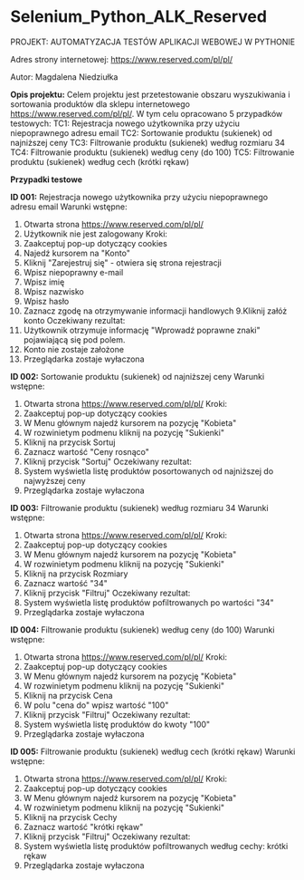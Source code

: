 # Selenium_Python_ALK_Reserved
PROJEKT: AUTOMATYZACJA TESTÓW APLIKACJI WEBOWEJ W PYTHONIE

Adres strony internetowej: https://www.reserved.com/pl/pl/

Autor: Magdalena Niedziułka

**Opis projektu:**
Celem projektu jest przetestowanie obszaru wyszukiwania i sortowania produktów dla sklepu internetowego https://www.reserved.com/pl/pl/. W tym celu opracowano 5 przypadków testowych:
TC1: Rejestracja nowego użytkownika przy użyciu niepoprawnego adresu email
TC2: Sortowanie produktu (sukienek) od najniższej ceny
TC3: Filtrowanie produktu (sukienek) według rozmiaru 34
TC4: Filtrowanie produktu (sukienek) według ceny (do 100)
TC5: Filtrowanie produktu (sukienek) według cech (krótki rękaw)


**Przypadki testowe**

**ID 001:** Rejestracja nowego użytkownika przy użyciu niepoprawnego adresu email
Warunki wstępne:
1. Otwarta strona https://www.reserved.com/pl/pl/
2. Użytkownik nie jest zalogowany
Kroki:
1. Zaakceptuj pop-up dotyczący cookies
2. Najedź kursorem na "Konto" 
3. Kliknij "Zarejestruj się" - otwiera się strona rejestracji
4. Wpisz niepoprawny e-mail
5. Wpisz imię
6. Wpisz nazwisko
7. Wpisz hasło
8. Zaznacz zgodę na otrzymywanie informacji handlowych
9.Kliknij załóż konto
Oczekiwany rezultat:
1. Użytkownik otrzymuje informację "Wprowadź poprawne znaki" pojawiającą się pod polem.
2. Konto nie zostaje założone
3. Przeglądarka zostaje wyłaczona

**ID 002:** Sortowanie produktu (sukienek) od najniższej ceny
Warunki wstępne:
1. Otwarta strona https://www.reserved.com/pl/pl/
Kroki:
1. Zaakceptuj pop-up dotyczący cookies
2. W Menu głównym najedź kursorem na pozycję "Kobieta"
3. W rozwinietym podmenu kliknij na pozycję "Sukienki"
4. Kliknij na przycisk Sortuj
5. Zaznacz wartość "Ceny rosnąco"
6. Kliknij przycisk "Sortuj"
Oczekiwany rezultat:
1. System wyświetla listę produktów posortowanych od najniższej do najwyższej ceny
2. Przeglądarka zostaje wyłaczona

**ID 003:** Filtrowanie produktu (sukienek) według rozmiaru 34
Warunki wstępne:
1. Otwarta strona https://www.reserved.com/pl/pl/
Kroki:
1. Zaakceptuj pop-up dotyczący cookies
2. W Menu głównym najedź kursorem na pozycję "Kobieta"
3. W rozwinietym podmenu kliknij na pozycję "Sukienki"
4. Kliknij na przycisk Rozmiary
5. Zaznacz wartość "34"
6. Kliknij przycisk "Filtruj"
Oczekiwany rezultat:
1. System wyświetla listę produktów pofiltrowanych po wartości "34"
2. Przeglądarka zostaje wyłaczona

**ID 004:** Filtrowanie produktu (sukienek) według ceny (do 100)
Warunki wstępne:
1. Otwarta strona https://www.reserved.com/pl/pl/
Kroki:
1. Zaakceptuj pop-up dotyczący cookies
2. W Menu głównym najedź kursorem na pozycję "Kobieta"
3. W rozwinietym podmenu kliknij na pozycję "Sukienki"
4. Kliknij na przycisk Cena
5. W polu "cena do" wpisz wartość "100"
6. Kliknij przycisk "Filtruj"
Oczekiwany rezultat:
1. System wyświetla listę produktów do kwoty "100"
2. Przeglądarka zostaje wyłaczona

**ID 005:** Filtrowanie produktu (sukienek) według cech (krótki rękaw)
Warunki wstępne:
1. Otwarta strona https://www.reserved.com/pl/pl/
Kroki:
1. Zaakceptuj pop-up dotyczący cookies
2. W Menu głównym najedź kursorem na pozycję "Kobieta"
3. W rozwinietym podmenu kliknij na pozycję "Sukienki"
4. Kliknij na przycisk Cechy
5. Zaznacz wartość "krótki rękaw"
6. Kliknij przycisk "Filtruj"
Oczekiwany rezultat:
1. System wyświetla listę produktów pofiltrowanych według cechy: krótki rękaw
2. Przeglądarka zostaje wyłaczona
